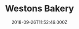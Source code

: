 ---
date: 2018-09-26T11:52:49.000Z
title: Westons Bakery
latitude: 52.039429148961595
longitude: 0.7299185734824553
category: checkin
---